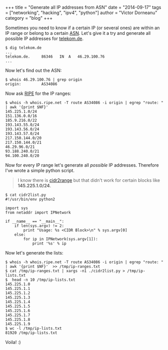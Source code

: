 +++
title = "Generate all IP addresses from ASN"
date = "2014-09-17"
tags = ["networking", "hacking", "ipv4", "python"]
author = "Victor Dorneanu"
category = "blog"
+++

Sometimes you need to know if a certain IP (or several ones) are within an IP range or belong to a certain [ASN](http://en.wikipedia.org/wiki/Autonomous_System_%28Internet%29). Let's give it a try and generate all possible IP addresses for [telekom.de](http://telekom.de). 

~~~ shell
$ dig telekom.de 
...
telekom.de.     86346   IN  A   46.29.100.76
...
~~~

Now let's find out the ASN:

~~~ shell
$ whois 46.29.100.76 | grep origin            
origin:         AS34086
~~~

Now ask [RIPE](http://ripe.net) for the IP ranges:

~~~ shell
$ whois -h whois.ripe.net -T route AS34086 -i origin | egrep "route: " | awk '{print $NF}'   
145.225.1.0/24
151.136.0.0/16
185.9.216.0/22
193.143.55.0/24
193.143.56.0/24
193.143.57.0/24
217.150.144.0/20
217.150.144.0/21
46.29.96.0/21
93.188.240.0/21
94.100.240.0/20
~~~

Now for every IP range let's generate all *possible* IP addresses. Therefore I've wrote a simple python script. 

> I know there is [cidr2range](www.cpan.org/authors/id/R/RA/RAYNERLUC/cidr2range-0.9.pl) but that didn't work for certain blocks like **145.225.1.0/24**.

~~~ shell
$ cat cidr2list.py 
#!/usr/bin/env python2

import sys
from netaddr import IPNetwork

if __name__ == "__main__":
    if len(sys.argv) != 2:
        print "Usage: %s <CIDR Block>\n" % sys.argv[0]
    else:
        for ip in IPNetwork(sys.argv[1]):
            print '%s' % ip
~~~

Now let's generate the lists:

~~~ shell
$ whois -h whois.ripe.net -T route AS34086 -i origin | egrep "route: " | awk '{print $NF}'  >> /tmp/ip-ranges.txt
$ cat /tmp/ip-ranges.txt | xargs -n1 ./cidr2list.py > /tmp/ip-lists.txt
$  head -n 10 /tmp/ip-lists.txt 
145.225.1.0
145.225.1.1
145.225.1.2
145.225.1.3
145.225.1.4
145.225.1.5
145.225.1.6
145.225.1.7
145.225.1.8
145.225.1.9
$ wc -l /tmp/ip-lists.txt 
81920 /tmp/ip-lists.txt
~~~

Voila! :) 





